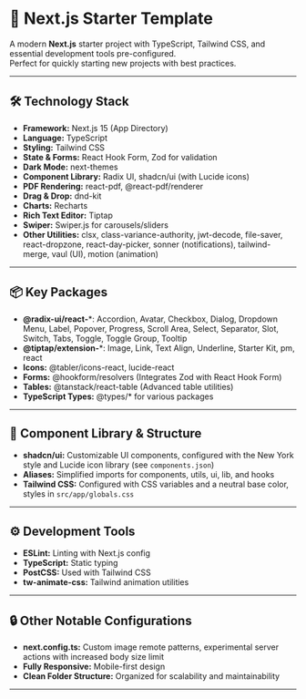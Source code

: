 # 🚀 Next.js Starter Template

A modern **Next.js** starter project with TypeScript, Tailwind CSS, and essential development tools pre-configured.  
Perfect for quickly starting new projects with best practices.

---

## 🛠️ Technology Stack

- **Framework:** Next.js 15 (App Directory)
- **Language:** TypeScript
- **Styling:** Tailwind CSS
- **State & Forms:** React Hook Form, Zod for validation
- **Dark Mode:** next-themes
- **Component Library:** Radix UI, shadcn/ui (with Lucide icons)
- **PDF Rendering:** react-pdf, @react-pdf/renderer
- **Drag & Drop:** dnd-kit
- **Charts:** Recharts
- **Rich Text Editor:** Tiptap
- **Swiper:** Swiper.js for carousels/sliders
- **Other Utilities:** clsx, class-variance-authority, jwt-decode, file-saver, react-dropzone, react-day-picker, sonner (notifications), tailwind-merge, vaul (UI), motion (animation)

---

## 📦 Key Packages

- **@radix-ui/react-***: Accordion, Avatar, Checkbox, Dialog, Dropdown Menu, Label, Popover, Progress, Scroll Area, Select, Separator, Slot, Switch, Tabs, Toggle, Toggle Group, Tooltip  
- **@tiptap/extension-***: Image, Link, Text Align, Underline, Starter Kit, pm, react  
- **Icons:** @tabler/icons-react, lucide-react  
- **Forms:** @hookform/resolvers (Integrates Zod with React Hook Form)  
- **Tables:** @tanstack/react-table (Advanced table utilities)  
- **TypeScript Types:** @types/* for various packages  

---

## 🧩 Component Library & Structure

- **shadcn/ui:** Customizable UI components, configured with the New York style and Lucide icon library (see `components.json`)  
- **Aliases:** Simplified imports for components, utils, ui, lib, and hooks  
- **Tailwind CSS:** Configured with CSS variables and a neutral base color, styles in `src/app/globals.css`  

---

## ⚙️ Development Tools

- **ESLint:** Linting with Next.js config  
- **TypeScript:** Static typing  
- **PostCSS:** Used with Tailwind CSS  
- **tw-animate-css:** Tailwind animation utilities  

---

## 🔒 Other Notable Configurations

- **next.config.ts:** Custom image remote patterns, experimental server actions with increased body size limit  
- **Fully Responsive:** Mobile-first design  
- **Clean Folder Structure:** Organized for scalability and maintainability  

---
